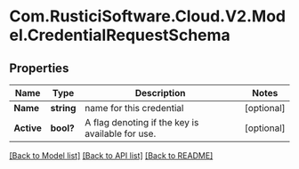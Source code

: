 # Com.RusticiSoftware.Cloud.V2.Model.CredentialRequestSchema
## Properties

Name | Type | Description | Notes
------------ | ------------- | ------------- | -------------
**Name** | **string** | name for this credential | [optional] 
**Active** | **bool?** | A flag denoting if the key is available for use. | [optional] 

[[Back to Model list]](../README.md#documentation-for-models) [[Back to API list]](../README.md#documentation-for-api-endpoints) [[Back to README]](../README.md)

